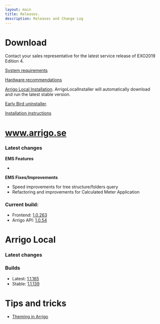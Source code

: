```yaml
---
layout: main
title: Releases.
description: Releases and Change Log
---
```

# Download

Contact your sales representative for the latest service release of EXO2019 Edition 4.

[System requirements](./systemrequirements.md)

[Hardware recommendations](./hardware_recommendations.md)

[Arrigo Local Installation](https://arrigo.blob.core.windows.net/arrigo/ArrigoLocalInstaller.exe). ArrigoLocalInstaller will automatically download and run the latest stable version.

[Early Bird uninstaller](https://arrigo.blob.core.windows.net/arrigo/ArrigoEarlybirdUninstaller-1.0.19.exe).

[Installation instructions](./prereq.md)

# www.arrigo.se
### Latest changes

**EMS Features**

-

**EMS Fixes/Improvements**
- Speed improvements for tree structure/folders query
- Refactoring and improvements for Calculated Meter Application

### Current build: 
- Frontend: [1.0.263](./frontend.html#10263)
- Arrigo API: [1.0.54](./arrigoapi.html#1054)

# Arrigo Local
### Latest changes


### Builds
- Latest: [1.1.165](./arrigolocalinstaller.html#11165)
- Stable: [1.1.139](./arrigolocalinstaller.html#11139)



# Tips and tricks

- [Theming in Arrigo](./theme_arrigo.md)
